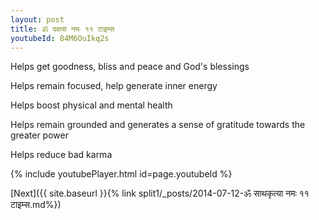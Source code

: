 ```yaml
---
layout: post
title: ॐ दक्षया नमः ११ टाइम्स
youtubeId: 84M6OuIkq2s
---
```

 
 
Helps get goodness, bliss and peace and God's blessings
 
Helps remain focused, help generate inner energy 
 
Helps boost physical and mental health 
 
Helps remain grounded and generates a sense of gratitude towards the greater power 
 
Helps reduce bad karma
 
 
 
 


{% include youtubePlayer.html id=page.youtubeId %}
 
[Next]({{ site.baseurl }}{% link  split1/_posts/2014-07-12-ॐ साथकृत्या नमः ११ टाइम्स.md%})
 
